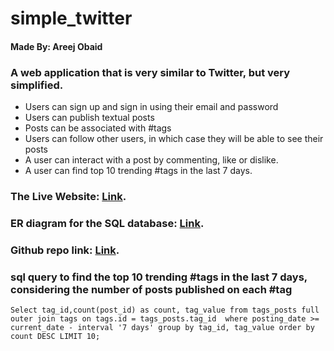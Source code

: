 # simple_twitter
#### Made By: Areej Obaid

### A web application that is very similar to Twitter, but very simplified.
- Users can sign up and sign in using their email and password
- Users can publish textual posts
- Posts can be associated with #tags
- Users can follow other users, in which case they will be able to see their posts
- A user can interact with a post by commenting, like or dislike.
- A user can find top 10 trending #tags in the last 7 days.

### The Live Website: [Link](https://simple-twitter-new.herokuapp.com).

### ER diagram for the SQL database: [Link](https://drive.google.com/file/d/15QUnAfx0mrfnMS4rTLMrSxJQL_dAvYoV/view?usp=sharing).

### Github repo link: [Link](https://github.com/areejobaid94/simple_twitter).

### sql query to find the top 10 trending #tags in the last 7 days, considering the number of posts published on each #tag
```
Select tag_id,count(post_id) as count, tag_value from tags_posts full outer join tags on tags.id = tags_posts.tag_id  where posting_date >= current_date - interval '7 days' group by tag_id, tag_value order by count DESC LIMIT 10;
```